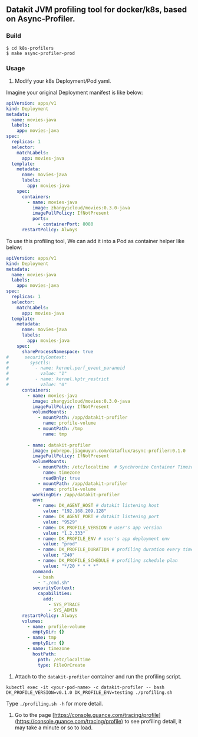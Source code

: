 ## Datakit JVM profiling tool for docker/k8s, based on Async-Profiler.

### Build

```shell
$ cd k8s-profilers
$ make async-profiler-prod
```

### Usage

1. Modify your k8s Deployment/Pod yaml.

Imagine your original Deployment manifest is like below:
```yaml
apiVersion: apps/v1
kind: Deployment
metadata:
  name: movies-java
  labels:
    app: movies-java
spec:
  replicas: 1
  selector:
    matchLabels:
      app: movies-java
  template:
    metadata:
      name: movies-java
      labels:
        app: movies-java
    spec:
      containers:
        - name: movies-java
          image: zhangyicloud/movies:0.3.0-java
          imagePullPolicy: IfNotPresent
          ports:
            - containerPort: 8080
      restartPolicy: Always
```

To use this profiling tool, We can add it into a Pod as container helper like below:
```yaml
apiVersion: apps/v1
kind: Deployment
metadata:
  name: movies-java
  labels:
    app: movies-java
spec:
  replicas: 1
  selector:
    matchLabels:
      app: movies-java
  template:
    metadata:
      name: movies-java
      labels:
        app: movies-java
    spec:
      shareProcessNamespace: true
#      securityContext:
#        sysctls:
#          - name: kernel.perf_event_paranoid
#            value: "1"
#          - name: kernel.kptr_restrict
#            value: "0"
      containers:
        - name: movies-java
          image: zhangyicloud/movies:0.3.0-java
          imagePullPolicy: IfNotPresent
          volumeMounts:
            - mountPath: /app/datakit-profiler
              name: profile-volume
            - mountPath: /tmp
              name: tmp
        
        - name: datakit-profiler
          image: pubrepo.jiagouyun.com/dataflux/async-profiler:0.1.0
          imagePullPolicy: IfNotPresent
          volumeMounts:
            - mountPath: /etc/localtime  # Synchronize Container Timezone with host
              name: timezone
              readOnly: true
            - mountPath: /app/datakit-profiler
              name: profile-volume
          workingDir: /app/datakit-profiler
          env:
            - name: DK_AGENT_HOST # datakit listening host
              value: "192.168.209.128"
            - name: DK_AGENT_PORT # datakit listening port
              value: "9529"
            - name: DK_PROFILE_VERSION # user's app version 
              value: "1.2.333"
            - name: DK_PROFILE_ENV # user's app deployment env
              value: "prod"
            - name: DK_PROFILE_DURATION # profiling duration every time
              value: "240"
            - name: DK_PROFILE_SCHEDULE # profiling schedule plan
              value: "*/20 * * * *"          
          command:
            - bash
            - "./cmd.sh"
          securityContext:
            capabilities:
              add:
                - SYS_PTRACE
                - SYS_ADMIN
      restartPolicy: Always
      volumes:
        - name: profile-volume
          emptyDir: {}
        - name: tmp
          emptyDir: {}
        - name: timezone
          hostPath:
            path: /etc/localtime
            type: FileOrCreate
```

1. Attach to the `datakit-profiler` container and run the profiling script.

```shell
kubectl exec -it <your-pod-name> -c datakit-profiler -- bash
DK_PROFILE_VERSION=v0.1.0 DK_PROFILE_ENV=testing ./profiling.sh
```

Type `./profiling.sh -h` for more detail.

1. Go to the page [https://console.guance.com/tracing/profile](https://console.guance.com/tracing/profile) to see profiling detail, it may take a minute or so to load.
